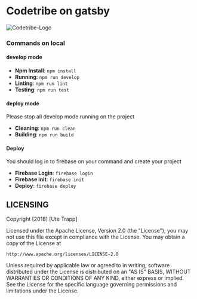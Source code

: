  # Codetribe on gatsby

![Codetribe-Logo](.src/assets/images/logo-jika.png)

### Commands on local

#### develop mode
  - __Npm Install__: `npm install`
  - __Running__: `npm run develop`
  - __Linting__: `npm run lint`
  - __Testing__: `npm run test`
  
#### deploy mode
Please stop all develop mode running on the project
  - __Cleaning__: `npm run clean`
  - __Building__: `npm run build`
  
#### Deploy
You should log in to firebase on your command and create your project
  - __Firebase Login__: `firebase login`
  - __Firebase init__: `firebase init`
  - __Deploy__: `firebase deploy`

## LICENSING
Copyright [2018] [Ute Trapp]

Licensed under the Apache License, Version 2.0 (the "License");
you may not use this file except in compliance with the License.
You may obtain a copy of the License at

    http://www.apache.org/licenses/LICENSE-2.0

Unless required by applicable law or agreed to in writing, software
distributed under the License is distributed on an "AS IS" BASIS,
WITHOUT WARRANTIES OR CONDITIONS OF ANY KIND, either express or implied.
See the License for the specific language governing permissions and
limitations under the License.
